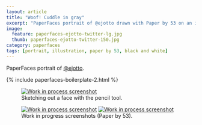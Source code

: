 ```yaml
---
layout: article
title: "Woof! Cuddle in gray"
excerpt: "PaperFaces portrait of @ejotto drawn with Paper by 53 on an iPad."
image: 
  feature: paperfaces-ejotto-twitter-lg.jpg
  thumb: paperfaces-ejotto-twitter-150.jpg
category: paperfaces
tags: [portrait, illustration, paper by 53, black and white]
---
```


PaperFaces portrait of [@ejotto](http://twitter.com/ejotto).

{% include paperfaces-boilerplate-2.html %}

<figure>
	<a href="{{ site.url }}/images/paperfaces-ejotto-process-1-lg.jpg"><img src="{{ site.url }}/images/paperfaces-ejotto-process-1-750.jpg" alt="Work in process screenshot"></a>
	<figcaption>Sketching out a face with the pencil tool.</figcaption>
</figure>

<figure class="half">
	<a href="{{ site.url }}/images/paperfaces-ejotto-process-2-lg.jpg"><img src="{{ site.url }}/images/paperfaces-ejotto-process-2-600.jpg" alt="Work in process screenshot"></a>
	<a href="{{ site.url }}/images/paperfaces-ejotto-process-3-lg.jpg"><img src="{{ site.url }}/images/paperfaces-ejotto-process-3-600.jpg" alt="Work in process screenshot"></a>
	<figcaption>Work in progress screenshots (Paper by 53).</figcaption>
</figure>